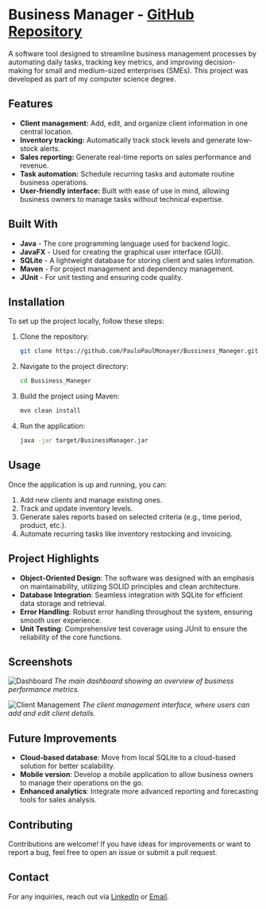 # Business Manager - [GitHub Repository](https://github.com/PauloPaulMonayer/Bussiness_Maneger)

A software tool designed to streamline business management processes by automating daily tasks, tracking key metrics, and improving decision-making for small and medium-sized enterprises (SMEs). This project was developed as part of my computer science degree.

## Features
- **Client management:** Add, edit, and organize client information in one central location.
- **Inventory tracking:** Automatically track stock levels and generate low-stock alerts.
- **Sales reporting:** Generate real-time reports on sales performance and revenue.
- **Task automation:** Schedule recurring tasks and automate routine business operations.
- **User-friendly interface:** Built with ease of use in mind, allowing business owners to manage tasks without technical expertise.

## Built With
- **Java** - The core programming language used for backend logic.
- **JavaFX** - Used for creating the graphical user interface (GUI).
- **SQLite** - A lightweight database for storing client and sales information.
- **Maven** - For project management and dependency management.
- **JUnit** - For unit testing and ensuring code quality.

## Installation

To set up the project locally, follow these steps:

1. Clone the repository:
    ```bash
    git clone https://github.com/PauloPaulMonayer/Bussiness_Maneger.git
    ```

2. Navigate to the project directory:
    ```bash
    cd Bussiness_Maneger
    ```

3. Build the project using Maven:
    ```bash
    mvn clean install
    ```

4. Run the application:
    ```bash
    java -jar target/BusinessManager.jar
    ```

## Usage

Once the application is up and running, you can:
1. Add new clients and manage existing ones.
2. Track and update inventory levels.
3. Generate sales reports based on selected criteria (e.g., time period, product, etc.).
4. Automate recurring tasks like inventory restocking and invoicing.

## Project Highlights

- **Object-Oriented Design**: The software was designed with an emphasis on maintainability, utilizing SOLID principles and clean architecture.
- **Database Integration**: Seamless integration with SQLite for efficient data storage and retrieval.
- **Error Handling**: Robust error handling throughout the system, ensuring smooth user experience.
- **Unit Testing**: Comprehensive test coverage using JUnit to ensure the reliability of the core functions.

## Screenshots

![Dashboard](link_to_screenshot)
*The main dashboard showing an overview of business performance metrics.*

![Client Management](link_to_screenshot)
*The client management interface, where users can add and edit client details.*

## Future Improvements
- **Cloud-based database**: Move from local SQLite to a cloud-based solution for better scalability.
- **Mobile version**: Develop a mobile application to allow business owners to manage their operations on the go.
- **Enhanced analytics**: Integrate more advanced reporting and forecasting tools for sales analysis.

## Contributing

Contributions are welcome! If you have ideas for improvements or want to report a bug, feel free to open an issue or submit a pull request.

## Contact

For any inquiries, reach out via [LinkedIn](https://www.linkedin.com/in/your-linkedin-profile) or [Email](mailto:your.email@example.com).

